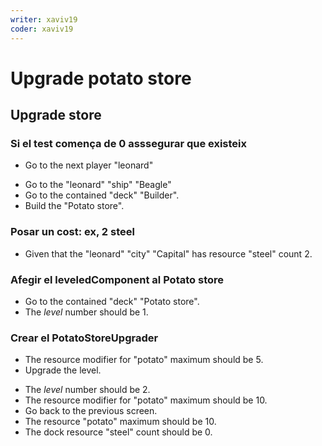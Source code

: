 ```yaml
---
writer: xaviv19
coder: xaviv19
---
```


# Upgrade potato store

## Upgrade store

### Si el test comença de 0 asssegurar que existeix
 * Go to the next player "leonard"
 <!-- SNAPSHOT status=200 -->
 * Go to the "leonard" "ship" "Beagle"
 * Go to the contained "deck" "Builder".
 * Build the "Potato store".
 <!-- SNAPSHOT status=200 -->

### Posar un cost: ex, 2 steel
 * Given that the "leonard" "city" "Capital" has resource "steel" count 2.

### Afegir el leveledComponent al Potato store
 * Go to the contained "deck" "Potato store".
 * The _level_ number should be 1.

### Crear el PotatoStoreUpgrader
 * The resource modifier for "potato" maximum should be 5.
 * Upgrade the level.
 <!-- SNAPSHOT status=200 -->
 * The _level_ number should be 2.
 * The resource modifier for "potato" maximum should be 10.
 * Go back to the previous screen.
 * The resource "potato" maximum should be 10.
 * The dock resource "steel" count should be 0.

